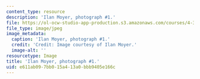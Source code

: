 ```yaml
---
content_type: resource
description: 'Ilan Moyer, photograph #1.'
file: https://ol-ocw-studio-app-production.s3.amazonaws.com/courses/4-341-introduction-to-photography-and-related-media-fall-2007/e611ab097bb015a413a0bbb9405e166c_moyer1.jpg
file_type: image/jpeg
image_metadata:
  caption: 'Ilan Moyer, photograph #1.'
  credit: 'Credit: Image courtesy of Ilan Moyer.'
  image-alt: ''
resourcetype: Image
title: 'Ilan Moyer, photograph #1.'
uid: e611ab09-7bb0-15a4-13a0-bbb9405e166c
---
```

